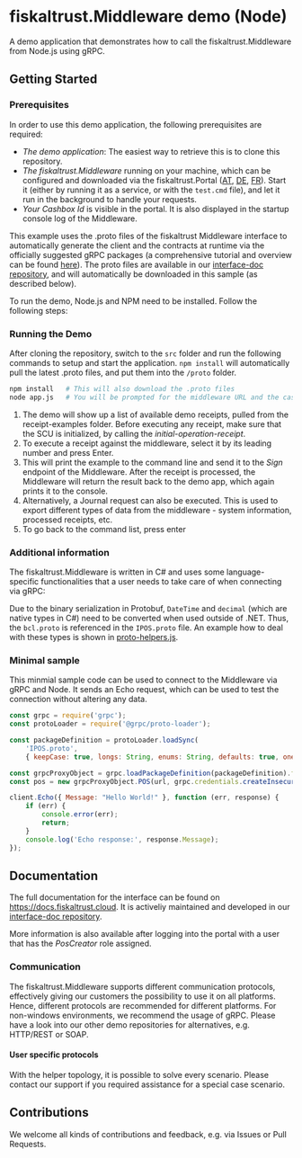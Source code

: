 # fiskaltrust.Middleware demo (Node)
A demo application that demonstrates how to call the fiskaltrust.Middleware from Node.js using gRPC.

## Getting Started

### Prerequisites
In order to use this demo application, the following prerequisites are required:
- *The demo application*: The easiest way to retrieve this is to clone this repository.
- *The fiskaltrust.Middleware* running on your machine, which can be configured and downloaded via the fiskaltrust.Portal ([AT](https://portal.fiskaltrust.at), [DE](https://portal.fiskaltrust.de), [FR](https://portal.fiskaltrust.fr)). Start it (either by running it as a service, or with the `test.cmd` file), and let it run in the background to handle your requests.
- *Your Cashbox Id* is visible in the portal. It is also displayed in the startup console log of the Middleware. 

This example uses the .proto files of the fiskaltrust Middleware interface to automatically generate the client and the contracts at runtime via the officially suggested gRPC packages (a comprehensive tutorial and overview can be found [here](https://grpc.io/docs/tutorials/basic/node/)). The proto files are available in our [interface-doc repository](https://github.com/fiskaltrust/interface-doc/tree/master/dist/protos), and will automatically be downloaded in this sample (as described below).

To run the demo, Node.js and NPM need to be installed. Follow the following steps:

### Running the Demo
After cloning the repository, switch to the `src` folder and run the following commands to setup and start the application. `npm install` will automatically pull the latest .proto files, and put them into the `/proto` folder.

```sh
npm install   # This will also download the .proto files
node app.js   # You will be prompted for the middleware URL and the cashbox ID
```

1. The demo will show up a list of available demo receipts, pulled from the receipt-examples folder. Before executing any receipt, make sure that the SCU is initialized, by calling the *initial-operation-receipt*. 
2. To execute a receipt against the middleware, select it by its leading number and press Enter.
3. This will print the example to the command line and send it to the _Sign_ endpoint of the Middleware. After the receipt is processed, the Middleware will return the result back to the demo app, which again prints it to the console. 
4. Alternatively, a Journal request can also be executed. This is used to export different types of data from the middleware - system information, processed receipts, etc.
5. To go back to the command list, press enter

### Additional information
The fiskaltrust.Middleware is written in C# and uses some language-specific functionalities that a user needs to take care of when connecting via gRPC:

Due to the binary serialization in Protobuf, `DateTime` and `decimal` (which are native types in C#) need to be converted when used outside of .NET. Thus, the `bcl.proto` is referenced in the `IPOS.proto` file. An example how to deal with these types is shown in [proto-helpers.js](src/helpers/proto-helpers.js).

### Minimal sample
This minmial sample code can be used to connect to the Middleware via gRPC and Node. It sends an Echo request, which can be used to test the connection without altering any data.

```js
const grpc = require('grpc');
const protoLoader = require('@grpc/proto-loader');

const packageDefinition = protoLoader.loadSync(
    'IPOS.proto',
    { keepCase: true, longs: String, enums: String, defaults: true, oneofs: true});

const grpcProxyObject = grpc.loadPackageDefinition(packageDefinition).fiskaltrust.ifPOS.v1;
const pos = new grpcProxyObject.POS(url, grpc.credentials.createInsecure());

client.Echo({ Message: "Hello World!" }, function (err, response) {
    if (err) {
        console.error(err);
        return;
    }
    console.log('Echo response:', response.Message);
});
```

## Documentation
The full documentation for the interface can be found on https://docs.fiskaltrust.cloud. It is activeliy maintained and developed in our [interface-doc repository](https://github.com/fiskaltrust/interface-doc). 

More information is also available after logging into the portal with a user that has the _PosCreator_ role assigned.

### Communication
The fiskaltrust.Middleware supports different communication protocols, effectively giving our customers the possibility to use it on all platforms. Hence, different protocols are recommended for different platforms. For non-windows environments, we recommend the usage of gRPC. Please have a look into our other demo repositories for alternatives, e.g. HTTP/REST or SOAP.

#### User specific protocols
With the helper topology, it is possible to solve every scenario. Please contact our support if you required assistance for a special case scenario.

## Contributions
We welcome all kinds of contributions and feedback, e.g. via Issues or Pull Requests. 
